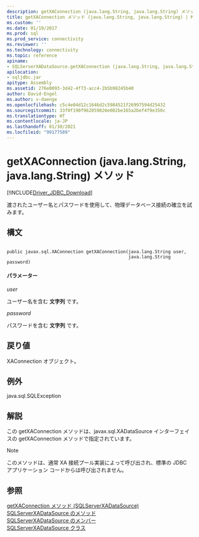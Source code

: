 ```yaml
---
description: getXAConnection (java.lang.String, java.lang.String) メソッド
title: getXAConnection メソッド (java.lang.String, java.lang.String) | Microsoft Docs
ms.custom: ''
ms.date: 01/19/2017
ms.prod: sql
ms.prod_service: connectivity
ms.reviewer: ''
ms.technology: connectivity
ms.topic: reference
apiname:
- SQLServerXADataSource.getXAConnection (java.lang.String, java.lang.String)
apilocation:
- sqljdbc.jar
apitype: Assembly
ms.assetid: 276e0093-3d42-4f73-acc4-2b5b98245b40
author: David-Engel
ms.author: v-daenge
ms.openlocfilehash: c5c4e04d12c1646d2c5984521f26997594d25432
ms.sourcegitcommit: 33f0f190f962059826e002be165a2bef4f9e350c
ms.translationtype: HT
ms.contentlocale: ja-JP
ms.lasthandoff: 01/30/2021
ms.locfileid: "99177589"
---
```

# <a name="getxaconnection-method-javalangstring-javalangstring"></a>getXAConnection (java.lang.String, java.lang.String) メソッド
[!INCLUDE[Driver_JDBC_Download](../../../includes/driver_jdbc_download.md)]

  渡されたユーザー名とパスワードを使用して、物理データベース接続の確立を試みます。  
  
## <a name="syntax"></a>構文  
  
```  
  
public javax.sql.XAConnection getXAConnection(java.lang.String user,  
                                              java.lang.String password)  
```  
  
#### <a name="parameters"></a>パラメーター  
 *user*  
  
 ユーザー名を含む **文字列** です。  
  
 *password*  
  
 パスワードを含む **文字列** です。  
  
## <a name="return-value"></a>戻り値  
 XAConnection オブジェクト。  
  
## <a name="exceptions"></a>例外  
 java.sql.SQLException  
  
## <a name="remarks"></a>解説  
 この getXAConnection メソッドは、javax.sql.XADataSource インターフェイスの getXAConnection メソッドで指定されています。  
  
> [!NOTE]  
>  このメソッドは、通常 XA 接続プール実装によって呼び出され、標準の JDBC アプリケーション コードからは呼び出されません。  
  
## <a name="see-also"></a>参照  
 [getXAConnection メソッド &#40;SQLServerXADataSource&#41;](../../../connect/jdbc/reference/getxaconnection-method-sqlserverxadatasource.md)   
 [SQLServerXADataSource のメソッド](../../../connect/jdbc/reference/sqlserverxadatasource-methods.md)   
 [SQLServerXADataSource のメンバー](../../../connect/jdbc/reference/sqlserverxadatasource-members.md)   
 [SQLServerXADataSource クラス](../../../connect/jdbc/reference/sqlserverxadatasource-class.md)  
  
  
